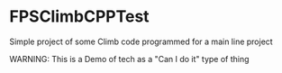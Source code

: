 # FPSClimbCPPTest
Simple project of some Climb code programmed for a main line project

WARNING: This is a Demo of tech as a "Can I do it" type of thing